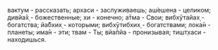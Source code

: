 вактум - рассказать; архаси - заслуживаешь; аш́ешен̣а - целиком; дивйа̄х̣ - божественные; хи - конечно; а̄тма - Свои; вибхӯтайах̣ - богатства; йа̄бхих̣ - которыми; вибхӯтибхих̣ - богатствами; лока̄н - планеты; има̄н - эти; твам - Ты; вйа̄пйа - пронизывая; тишт̣хаси - находишься.
